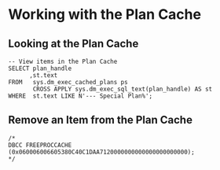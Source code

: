 # Working with the Plan Cache

  

## Looking at the Plan Cache

```
-- View items in the Plan Cache
SELECT plan_handle
	  ,st.text
FROM   sys.dm_exec_cached_plans ps
	   CROSS APPLY sys.dm_exec_sql_text(plan_handle) AS st
WHERE  st.text LIKE N'--- Special Plan%';

```

  

## Remove an Item from the Plan Cache

```
/* 
DBCC FREEPROCCACHE (0x060006006605380C40C1DAA7120000000000000000000000);  
*/

```